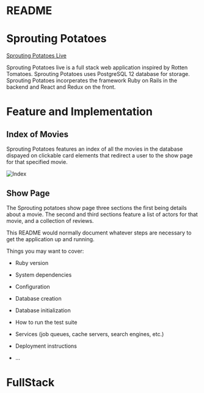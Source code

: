 # README

# Sprouting Potatoes 

[Sprouting Potatoes Live](https://sproutingpotatoes.herokuapp.com/#/)

Sprouting Potatoes live is a full stack web application inspired by Rotten Tomatoes. Sprouting Potatoes uses PostgreSQL 12 database for storage. Sprouting Potatoes incorperates the framework Ruby on Rails in the backend and React and Redux on the front. 


# Feature and Implementation 

## Index of Movies 

Sprouting Potatoes features an index of all the movies in the database dispayed on clickable card elements that redirect a user to the show page for that specified movie. 

![Index](/assets/images/index.png) 




## Show Page 

The Sprouting potatoes show page three sections the first being details about a movie. The second and third sections feature a list of actors for that movie, and a collection of reviews. 





This README would normally document whatever steps are necessary to get the
application up and running.

Things you may want to cover:

* Ruby version

* System dependencies

* Configuration

* Database creation

* Database initialization

* How to run the test suite

* Services (job queues, cache servers, search engines, etc.)

* Deployment instructions

* ...
# FullStack
